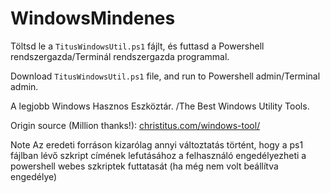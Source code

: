 # WindowsMindenes
Töltsd le a <code>TitusWindowsUtil.ps1</code> fájlt, és futtasd a Powershell rendszergazda/Terminál rendszergazda programmal.

Download <code>TitusWindowsUtil.ps1</code> file, and run to Powershell admin/Terminal admin.

A legjobb Windows Hasznos Eszköztár. /The Best Windows Utility Tools.  

Origin source (Million thanks!): <a href="christitus.com/windows-tool/" target="_blank">christitus.com/windows-tool/</a>

Note
Az eredeti forráson kizarólag annyi változtatás történt, hogy a ps1 fájlban lévő szkript címének lefutásához a felhasználó engedélyezheti a powershell webes szkriptek futtatasát (ha még nem volt beállítva engedélye)
